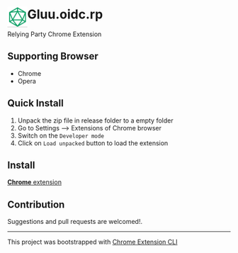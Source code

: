 # <img src="public/icons/icon_48.png" width="45" align="left"> Gluu.oidc.rp

Relying Party Chrome Extension

## Supporting Browser

- Chrome
- Opera

## Quick Install

1. Unpack the zip file in release folder to a empty folder
2. Go to Settings --> Extensions of Chrome browser
3. Switch on the `Developer mode`
4. Click on `Load unpacked` button to load the extension

## Install

[**Chrome** extension]() <!-- TODO: Add chrome extension link inside parenthesis -->

## Contribution

Suggestions and pull requests are welcomed!.

---

This project was bootstrapped with [Chrome Extension CLI](https://github.com/dutiyesh/chrome-extension-cli)

